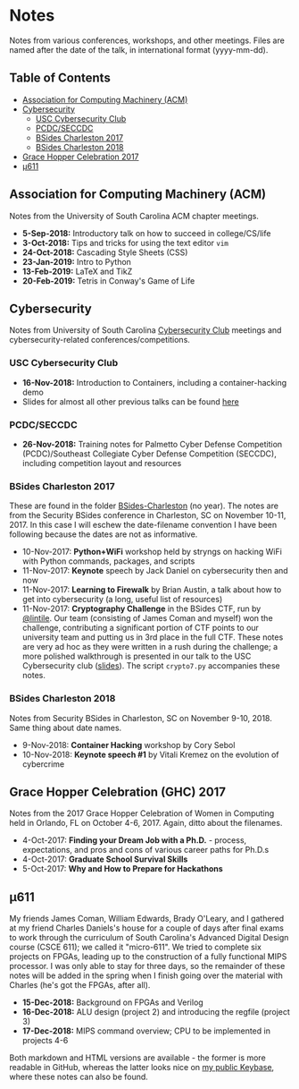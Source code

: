 # Notes

Notes from various conferences, workshops, and other meetings. Files are named after the date of the talk, in international format (yyyy-mm-dd).  

## Table of Contents
- [Association for Computing Machinery (ACM)](#association-for-computing-machinery-acm)
- [Cybersecurity](#cybersecurity)
    - [USC Cybersecurity Club](#usc-cybersecurity-club)
    - [PCDC/SECCDC](#pcdcseccdc)
    - [BSides Charleston 2017](#bsides-charleston-2017)
    - [BSides Charleston 2018](#bsides-charleston-2018)
- [Grace Hopper Celebration 2017](#grace-hopper-celebration-ghc-2017)
- [µ611](#µ611)

## Association for Computing Machinery (ACM)

Notes from the University of South Carolina ACM chapter meetings.  
- **5-Sep-2018:** Introductory talk on how to succeed in college/CS/life
- **3-Oct-2018:** Tips and tricks for using the text editor `vim`
- **24-Oct-2018:** Cascading Style Sheets (CSS)
- **23-Jan-2019:** Intro to Python
- **13-Feb-2019:** LaTeX and TikZ
- **20-Feb-2019:** Tetris in Conway's Game of Life

## Cybersecurity

Notes from University of South Carolina [Cybersecurity Club](http://www.usccyber.org) meetings and cybersecurity-related conferences/competitions.  

### USC Cybersecurity Club
- **16-Nov-2018:** Introduction to Containers, including a container-hacking demo
- Slides for almost all other previous talks can be found [here](https://www.usccyber.org/past-talks.html)

### PCDC/SECCDC
- **26-Nov-2018:** Training notes for Palmetto Cyber Defense Competition (PCDC)/Southeast Collegiate Cyber Defense Competition (SECCDC),
including competition layout and resources

### BSides Charleston 2017
These are found in the folder [BSides-Charleston](Cybersecurity/BSides-Charleston) (no year). The notes are from the Security BSides conference in Charleston, SC on November 10-11, 2017. In this case I will eschew the date-filename convention I have been following because the dates are not as informative.  
- 10-Nov-2017: **Python+WiFi** workshop held by stryngs on hacking WiFi with Python commands, packages, and scripts
- 11-Nov-2017: **Keynote** speech by Jack Daniel on cybersecurity then and now
- 11-Nov-2017: **Learning to Firewalk** by Brian Austin, a talk about how to get into cybersecurity (a long, useful list of resources)
- 11-Nov-2017: **Cryptography Challenge** in the BSides CTF, run by [@lintile](https://twitter.com/lintile). Our team (consisting of James Coman and myself) won the challenge, contributing a significant portion of CTF points to our university team and putting us in 3rd place in the full CTF. These notes are very ad hoc as they were written in a rush during the challenge; a more polished walkthrough is presented in our talk to the USC Cybersecurity club ([slides](https://docs.google.com/presentation/d/1qebj1XR-cpxRaIZtb6xdViS8auePCj1k0spnPpfJJ6w/edit?usp=sharing)). The script `crypto7.py` accompanies these notes.

### BSides Charleston 2018
Notes from Security BSides in Charleston, SC on November 9-10, 2018. Same thing about date names.  
- 9-Nov-2018: **Container Hacking** workshop by Cory Sebol
- 10-Nov-2018: **Keynote speech #1** by Vitali Kremez on the evolution of cybercrime

## Grace Hopper Celebration (GHC) 2017

Notes from the 2017 Grace Hopper Celebration of Women in Computing held in Orlando, FL on October 4-6, 2017. Again, ditto about the filenames.  
- 4-Oct-2017: **Finding your Dream Job with a Ph.D.** - process, expectations, and pros and cons of various career paths for Ph.D.s
- 4-Oct-2017: **Graduate School Survival Skills**
- 5-Oct-2017: **Why and How to Prepare for Hackathons**

## µ611

My friends James Coman, William Edwards, Brady O'Leary, and I gathered at my friend Charles Daniels's house for a couple of days after final exams to work through the curriculum of South Carolina's Advanced Digital Design course (CSCE 611); we called it "micro-611". We tried to complete six projects on FPGAs, leading up to the construction of a fully functional MIPS processor. I was only able to stay for three days, so the remainder of these notes will be added in the spring when I finish going over the material with Charles (he's got the FPGAs, after all).  
- **15-Dec-2018:** Background on FPGAs and Verilog
- **16-Dec-2018:** ALU design (project 2) and introducing the regfile (project 3)
- **17-Dec-2018:** MIPS command overview; CPU to be implemented in projects 4-6

Both markdown and HTML versions are available - the former is more readable in GitHub, whereas the latter looks nice on [my public Keybase](https://keybase.pub/nglaeser/Notes/), where these notes can also be found.
